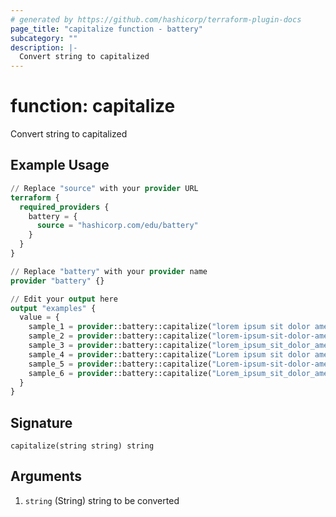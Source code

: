 ```yaml
---
# generated by https://github.com/hashicorp/terraform-plugin-docs
page_title: "capitalize function - battery"
subcategory: ""
description: |-
  Convert string to capitalized
---
```


# function: capitalize

Convert string to capitalized

## Example Usage

```terraform
// Replace "source" with your provider URL
terraform {
  required_providers {
    battery = {
      source = "hashicorp.com/edu/battery"
    }
  }
}

// Replace "battery" with your provider name
provider "battery" {}

// Edit your output here
output "examples" {
  value = {
    sample_1 = provider::battery::capitalize("lorem ipsum sit dolor amet")
    sample_2 = provider::battery::capitalize("lorem-ipsum-sit-dolor-amet")
    sample_3 = provider::battery::capitalize("lorem_ipsum_sit_dolor_amet")
    sample_4 = provider::battery::capitalize("Lorem ipsum sit dolor amet")
    sample_5 = provider::battery::capitalize("Lorem-ipsum-sit-dolor-amet")
    sample_6 = provider::battery::capitalize("Lorem_ipsum_sit_dolor_amet")
  }
}
```

## Signature

<!-- signature generated by tfplugindocs -->
```text
capitalize(string string) string
```

## Arguments

<!-- arguments generated by tfplugindocs -->
1. `string` (String) string to be converted

